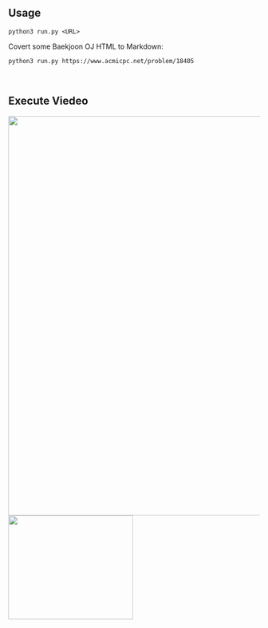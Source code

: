 ## Usage
`python3 run.py <URL> `

Covert some Baekjoon OJ HTML to Markdown:
```
python3 run.py https://www.acmicpc.net/problem/18405
```
<br/>

## Execute Viedeo
<img src="video.gif" width="800">

<br/>
<img alt="" src="/upload/images/tmt.png" style="height:208px; width:250px"/>
